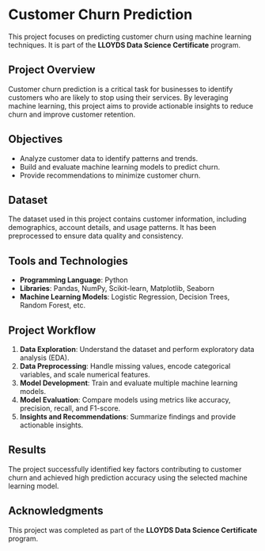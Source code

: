 # Customer Churn Prediction

This project focuses on predicting customer churn using machine learning techniques. It is part of the **LLOYDS Data Science Certificate** program.

## Project Overview

Customer churn prediction is a critical task for businesses to identify customers who are likely to stop using their services. By leveraging machine learning, this project aims to provide actionable insights to reduce churn and improve customer retention.

## Objectives

- Analyze customer data to identify patterns and trends.
- Build and evaluate machine learning models to predict churn.
- Provide recommendations to minimize customer churn.

## Dataset

The dataset used in this project contains customer information, including demographics, account details, and usage patterns. It has been preprocessed to ensure data quality and consistency.

## Tools and Technologies

- **Programming Language**: Python
- **Libraries**: Pandas, NumPy, Scikit-learn, Matplotlib, Seaborn
- **Machine Learning Models**: Logistic Regression, Decision Trees, Random Forest, etc.

## Project Workflow

1. **Data Exploration**: Understand the dataset and perform exploratory data analysis (EDA).
2. **Data Preprocessing**: Handle missing values, encode categorical variables, and scale numerical features.
3. **Model Development**: Train and evaluate multiple machine learning models.
4. **Model Evaluation**: Compare models using metrics like accuracy, precision, recall, and F1-score.
5. **Insights and Recommendations**: Summarize findings and provide actionable insights.

## Results

The project successfully identified key factors contributing to customer churn and achieved high prediction accuracy using the selected machine learning model.

## Acknowledgments

This project was completed as part of the **LLOYDS Data Science Certificate** program.

